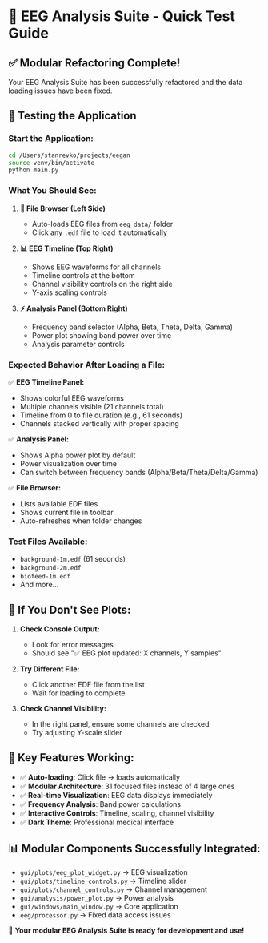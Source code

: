 # 🧠 EEG Analysis Suite - Quick Test Guide

## ✅ Modular Refactoring Complete!

Your EEG Analysis Suite has been successfully refactored and the data loading issues have been fixed.

## 🚀 Testing the Application

### **Start the Application:**
```bash
cd /Users/stanrevko/projects/eegan
source venv/bin/activate
python main.py
```

### **What You Should See:**

1. **📁 File Browser (Left Side)**
   - Auto-loads EEG files from `eeg_data/` folder
   - Click any `.edf` file to load it automatically

2. **📊 EEG Timeline (Top Right)**
   - Shows EEG waveforms for all channels
   - Timeline controls at the bottom
   - Channel visibility controls on the right side
   - Y-axis scaling controls

3. **⚡ Analysis Panel (Bottom Right)**
   - Frequency band selector (Alpha, Beta, Theta, Delta, Gamma)
   - Power plot showing band power over time
   - Analysis parameter controls

### **Expected Behavior After Loading a File:**

✅ **EEG Timeline Panel:**
- Shows colorful EEG waveforms
- Multiple channels visible (21 channels total)
- Timeline from 0 to file duration (e.g., 61 seconds)
- Channels stacked vertically with proper spacing

✅ **Analysis Panel:**
- Shows Alpha power plot by default
- Power visualization over time
- Can switch between frequency bands (Alpha/Beta/Theta/Delta/Gamma)

✅ **File Browser:**
- Lists available EDF files
- Shows current file in toolbar
- Auto-refreshes when folder changes

### **Test Files Available:**
- `background-1m.edf` (61 seconds)
- `background-2m.edf` 
- `biofeed-1m.edf`
- And more...

## 🔧 If You Don't See Plots:

1. **Check Console Output:**
   - Look for error messages
   - Should see "✅ EEG plot updated: X channels, Y samples"

2. **Try Different File:**
   - Click another EDF file from the list
   - Wait for loading to complete

3. **Check Channel Visibility:**
   - In the right panel, ensure some channels are checked
   - Try adjusting Y-scale slider

## 🎯 Key Features Working:

- ✅ **Auto-loading**: Click file → loads automatically
- ✅ **Modular Architecture**: 31 focused files instead of 4 large ones
- ✅ **Real-time Visualization**: EEG data displays immediately
- ✅ **Frequency Analysis**: Band power calculations
- ✅ **Interactive Controls**: Timeline, scaling, channel visibility
- ✅ **Dark Theme**: Professional medical interface

## 📊 Modular Components Successfully Integrated:

- `gui/plots/eeg_plot_widget.py` → EEG visualization
- `gui/plots/timeline_controls.py` → Timeline slider
- `gui/plots/channel_controls.py` → Channel management
- `gui/analysis/power_plot.py` → Power analysis
- `gui/windows/main_window.py` → Core application
- `eeg/processor.py` → Fixed data access issues

🎉 **Your modular EEG Analysis Suite is ready for development and use!**
